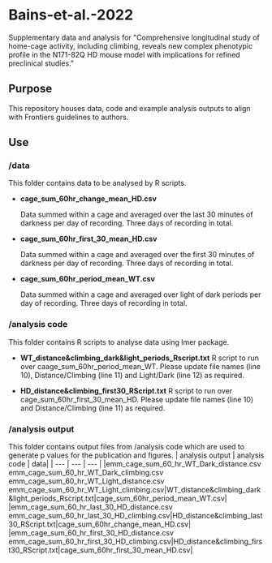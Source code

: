 # Bains-et-al.-2022
Supplementary data and analysis for "Comprehensive longitudinal study of home-cage activity, including climbing, reveals new complex phenotypic profile in the N171-82Q HD mouse model with implications for refined preclinical studies."

## Purpose
This repository houses data, code and example analysis outputs to align with Frontiers guidelines to authors. 

## Use
### /data
This folder contains data to be analysed by R scripts. 
* **cage_sum_60hr_change_mean_HD.csv**
     
     Data summed within a cage and averaged over the last 30 minutes of darkness per day of recording. Three days of recording in total. 

* **cage_sum_60hr_first_30_mean_HD.csv**
     
     Data summed within a cage and averaged over the first 30 minutes of darkness per day of recording. Three days of recording in total. 

* **cage_sum_60hr_period_mean_WT.csv**
     
     Data summed within a cage and averaged over light of dark periods per day of recording. Three days of recording in total.

### /analysis code
This folder contains R scripts to analyse data using lmer package. 

* **WT_distance&climbing_dark&light_periods_Rscript.txt**
     R script to run over caage_sum_60hr_period_mean_WT. Please update file names (line 10), Distance/Climbing (line 11) and Light/Dark (line 12) as required. 
     
* **HD_distance&climbing_first30_RScript.txt**
     R script to run over cage_sum_60hr_first_30_mean_HD. Please update file names (line 10) and Distance/Climbing (line 11) as required. 

     
### /analysis output
This folder contains output files from /analysis code which are used to generate p values for the publication and figures. 
| analysis output | analysis code | data| 
| --- | --- | --- |
|emm_cage_sum_60_hr_WT_Dark_distance.csv emm_cage_sum_60_hr_WT_Dark_climbing.csv emm_cage_sum_60_hr_WT_Light_distance.csv emm_cage_sum_60_hr_WT_Light_climbing.csv|WT_distance&climbing_dark&light_periods_Rscript.txt|cage_sum_60hr_period_mean_WT.csv|
|emm_cage_sum_60_hr_last_30_HD_distance.csv emm_cage_sum_60_hr_last_30_HD_climbing.csv|HD_distance&climbing_last30_RScript.txt|cage_sum_60hr_change_mean_HD.csv|
|emm_cage_sum_60_hr_first_30_HD_distance.csv emm_cage_sum_60_hr_first_30_HD_climbing.csv|HD_distance&climbing_first30_RScript.txt|cage_sum_60hr_first_30_mean_HD.csv|
